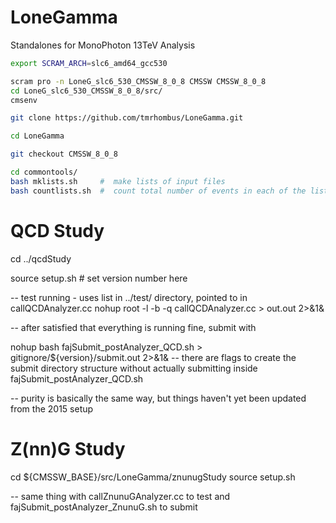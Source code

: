 # LoneGamma
Standalones for MonoPhoton 13TeV Analysis
```bash
export SCRAM_ARCH=slc6_amd64_gcc530

scram pro -n LoneG_slc6_530_CMSSW_8_0_8 CMSSW CMSSW_8_0_8
cd LoneG_slc6_530_CMSSW_8_0_8/src/
cmsenv

git clone https://github.com/tmrhombus/LoneGamma.git

cd LoneGamma

git checkout CMSSW_8_0_8

cd commontools/
bash mklists.sh     #  make lists of input files
bash countlists.sh  #  count total number of events in each of the lists and match with cross section
```

# QCD Study
cd ../qcdStudy

source setup.sh # set version number here

-- test running - uses list in ../test/ directory, pointed to in callQCDAnalyzer.cc
nohup root -l -b -q callQCDAnalyzer.cc > out.out 2>&1& 

-- after satisfied that everything is running fine, submit with

nohup bash fajSubmit_postAnalyzer_QCD.sh > gitignore/${version}/submit.out 2>&1&
-- there are flags to create the submit directory structure without actually submitting inside fajSubmit_postAnalyzer_QCD.sh

-- purity is basically the same way, but things haven't yet been updated from the 2015 setup


# Z(nn)G Study
cd ${CMSSW_BASE}/src/LoneGamma/znunugStudy
source setup.sh

-- same thing with callZnunuGAnalyzer.cc to test and fajSubmit_postAnalyzer_ZnunuG.sh to submit
